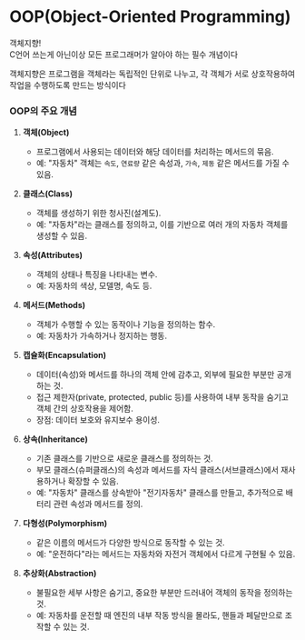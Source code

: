 # OOP(Object-Oriented Programming)

객체지향!<br>
C언어 쓰는게 아닌이상 모든 프로그래머가 알아야 하는 필수 개념이다

객체지향은 프로그램을 객체라는 독립적인 단위로 나누고, 각 객체가 서로 상호작용하여 작업을 수행하도록 만드는 방식이다

### OOP의 주요 개념

1. **객체(Object)**

   - 프로그램에서 사용되는 데이터와 해당 데이터를 처리하는 메서드의 묶음.
   - 예: "자동차" 객체는 `속도`, `연료량` 같은 속성과, `가속`, `제동` 같은 메서드를 가질 수 있음.

2. **클래스(Class)**

   - 객체를 생성하기 위한 청사진(설계도).
   - 예: "자동차"라는 클래스를 정의하고, 이를 기반으로 여러 개의 자동차 객체를 생성할 수 있음.

3. **속성(Attributes)**

   - 객체의 상태나 특징을 나타내는 변수.
   - 예: 자동차의 색상, 모델명, 속도 등.

4. **메서드(Methods)**

   - 객체가 수행할 수 있는 동작이나 기능을 정의하는 함수.
   - 예: 자동차가 가속하거나 정지하는 행동.

5. **캡슐화(Encapsulation)**

   - 데이터(속성)와 메서드를 하나의 객체 안에 감추고, 외부에 필요한 부분만 공개하는 것.
   - 접근 제한자(private, protected, public 등)를 사용하여 내부 동작을 숨기고 객체 간의 상호작용을 제어함.
   - 장점: 데이터 보호와 유지보수 용이성.

6. **상속(Inheritance)**

   - 기존 클래스를 기반으로 새로운 클래스를 정의하는 것.
   - 부모 클래스(슈퍼클래스)의 속성과 메서드를 자식 클래스(서브클래스)에서 재사용하거나 확장할 수 있음.
   - 예: "자동차" 클래스를 상속받아 "전기자동차" 클래스를 만들고, 추가적으로 배터리 관련 속성과 메서드를 정의.

7. **다형성(Polymorphism)**

   - 같은 이름의 메서드가 다양한 방식으로 동작할 수 있는 것.
   - 예: "운전하다"라는 메서드는 자동차와 자전거 객체에서 다르게 구현될 수 있음.

8. **추상화(Abstraction)**
   - 불필요한 세부 사항은 숨기고, 중요한 부분만 드러내어 객체의 동작을 정의하는 것.
   - 예: 자동차를 운전할 때 엔진의 내부 작동 방식을 몰라도, 핸들과 페달만으로 조작할 수 있는 것.
